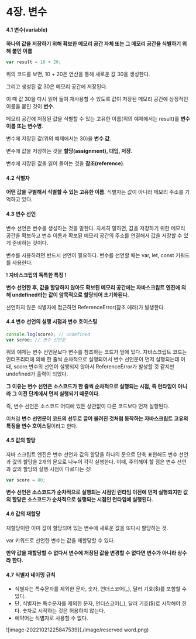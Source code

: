 # 4장. 변수

#### 4.1 변수(variable)

**하나의 값을 저장하기 위해 확보한 메모리 공간 자체 또는 그 메모리 공간을 식별하기 위해 붙인 이름**

```javascript
var result = 10 + 20;
```

위의 코드를 보면, 10 + 20은 연산을 통해 새로운 값 30을 생성한다. 

그리고 생성된 값 30은 메모리 공간에 저장된다. 

이 때 값 30을 다시 읽어 들여 재사용할 수 있도록 값이 저장된 메모리 공간에 상징적인 이름을 붙인 것이 **변수**.

메모리 공간에 저장된 값을 식별할 수 있는 고유한 이름(위의 예제에서는 result)를 **변수이름 또는 변수명**.

변수에 저장된 값(위의 예제에서는 30)을 **변수 값**.

변수에 값을 저장하는 것을 **할당(assignment), 대입, 저장**.

변수에 저장된 값을 읽어 들이는 것을 **참조(reference)**.



#### 4.2 식별자

**어떤 값을 구별해서 식별할 수 있는 고유한 이름**. 식별자는 값이 아니라 메모리 주소를 기억하고 있다.



#### 4.3 변수 선언

변수 선언은 변수를 생성하는 것을 말한다. 자세히 말하면, 값을 저장하기 위한 메모리 공간을 확보하고 변수 이름과 확보된 메모리 공간의 주소를 연결해서 값을 저장할 수 있게 준비하는 것이다.

변수를 사용하려면 반드시 선언이 필요하다. 변수를 선언할 때는 var, let, const 키워드를 사용한다.

**! 자바스크립의 독특한 특징 !**

**변수 선언한 후, 값을 할당하지 않아도 확보된 메모리 공간에는 자바스크립트 엔진에 의해  undefined라는 값이 암묵적으로 할당되어 초기화된다.**

선언하지 않은 식별자에 접근하면 ReferenceError(참조 에러)가 발생한다. 



#### 4.4 변수 선언의 실행 시점과 변수 호이스팅

```javascript
console.log(score); // undefined
var scroe; // 변수 선언문
```

위의 예제는 변수 선언문보다 변수를 참조하는 코드가 앞에 있다. 자바스크립트 코드는 인터프리터에 의해 한 줄씩 순차적으로 실행되어서 변수 선언문이 먼저 실행되는데 이때, score 변수의 선언이 실행되지 않아서 ReferenceError가 발생할 것 같지만 undefined가 출력이 되었다.

**그 이유는 변수 선언은 소스코드가 한 줄씩 순차적으로 실행되는 시점, 즉 런타임이 아니라 그 이전 단계에서 먼저 실행되기 때문이다.**

즉, 변수 선언은 소스코드 어디에 있든 상관없이 다른 코드보다 먼저 실행된다. 

이처럼 **변수 선언문이 코드의 선두로 끌어 올려진 것처럼 동작하는 자바스크립트 고유의 특징을 변수 호이스팅**이라고 한다.





#### 4.5 값의 할당

자바 스크립트 엔진은 변수 선언과 값의 할당을 하나의 문으로 단축 표현해도 변수 선언과 값의 할당을 2개의 문으로 나누어 각각 실행한다. 이때, 주의해야 할 점은 변수 선언과 값의 할당의 실행 시점이 다르다는 것!

```javascript
var score = 80;
```

**변수 선언은 소스코드가 순차적으로 실행되는 시점인 런타임 이전에 먼저 실행되지만 값의 할당은 소스코드가 순차적으로 실행되는 시점인 런타임에 실행된다.**



#### 4.6 값의 재할당

재할당이란 이미 값이 할당되어 있는 변수에 새로운 값을 또다시 할당하는 것.

var 키워드로 선언한 변수는 값을 재할당할 수 있다. 

**만약 값을 재할당할 수 없다서 변수에 저장된 값을 변경할 수 없다면 변수가 아니라 상수라 한다.**



#### 4.7 식별자 네이밍 규칙

- 식별자는 특수문자를 제외한 문자, 숫자, 언더스코어(_), 달러 기호($)를 포함할 수 있다.
- 단, 식별자는 특수문자를 제외한 문자, 언더스코어(_), 달러 기호($)로 시작해야 한다. 숫자로 시작하는 것은 허용하지 않는다.
- 예약어는 식별자로 사용할 수 없다.

![image-20221021225847539](./image/reserved word.png)
